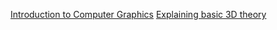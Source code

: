 [Introduction to Computer Graphics](https://math.hws.edu/graphicsbook/index.html)
[Explaining basic 3D theory](https://developer.mozilla.org/en-US/docs/Games/Techniques/3D_on_the_web/Basic_theory)
